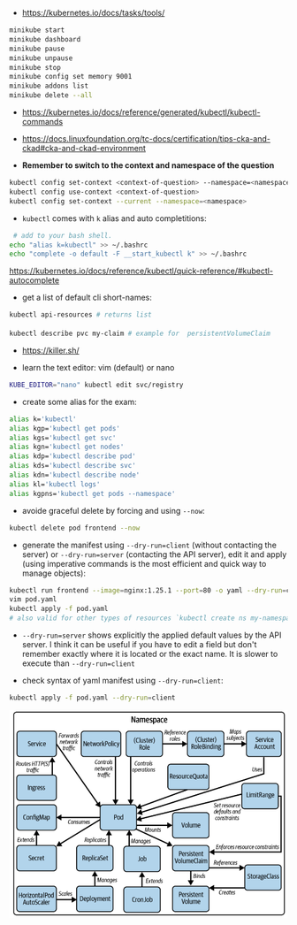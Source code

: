 * https://kubernetes.io/docs/tasks/tools/

```bash
minikube start
minikube dashboard
minikube pause
minikube unpause
minikube stop
minikube config set memory 9001
minikube addons list
minikube delete --all
```

* https://kubernetes.io/docs/reference/generated/kubectl/kubectl-commands

* https://docs.linuxfoundation.org/tc-docs/certification/tips-cka-and-ckad#cka-and-ckad-environment

* **Remember to switch to the context and namespace of the question**

```bash
kubectl config set-context <context-of-question> --namespace=<namespace-of-question>
kubectl config use-context <context-of-question>
kubectl config set-context --current --namespace=<namespace>
```

* `kubectl` comes with `k` alias and auto completitions:

```bash
 # add to your bash shell.
echo "alias k=kubectl" >> ~/.bashrc
echo "complete -o default -F __start_kubectl k" >> ~/.bashrc
```

https://kubernetes.io/docs/reference/kubectl/quick-reference/#kubectl-autocomplete


* get a list of default cli short-names:

```bash
kubectl api-resources # returns list

kubectl describe pvc my-claim # example for  persistentVolumeClaim
```

* https://killer.sh/

* learn the text editor: vim (default) or nano

```bash
KUBE_EDITOR="nano" kubectl edit svc/registry
```

* create some alias for the exam:
```bash
alias k='kubectl'
alias kgp='kubectl get pods'
alias kgs='kubectl get svc'
alias kgn='kubectl get nodes'
alias kdp='kubectl describe pod'
alias kds='kubectl describe svc'
alias kdn='kubectl describe node'
alias kl='kubectl logs'
alias kgpns='kubectl get pods --namespace'
```

* avoide graceful delete by forcing and using `--now`:
```bash
kubectl delete pod frontend --now
```

* generate the manifest using `--dry-run=client` (without contacting the server) or `--dry-run=server` (contacting the API server), edit it and apply (using imperative commands is the most efficient and quick way to manage objects):

```bash
kubectl run frontend --image=nginx:1.25.1 --port=80 -o yaml --dry-run=client > pod.yaml
vim pod.yaml
kubectl apply -f pod.yaml
# also valid for other types of resources `kubectl create ns my-namespace --dry-run=client -o yaml`
```

* `--dry-run=server` shows explicitly the applied default values by the API server. I think it can be useful if you have to edit a field but don't remember exactly where it is located or the exact name. It is slower to execute than `--dry-run=client`

* check syntax of yaml manifest using `--dry-run=client`:

```bash
kubectl apply -f pod.yaml --dry-run=client
```



![Kubernetes](./kubernetes.png)
